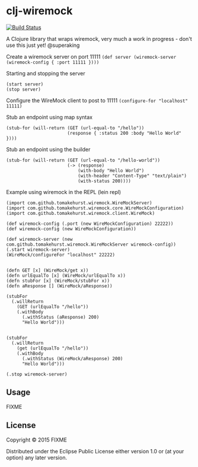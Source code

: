 # clj-wiremock

[![Build Status](https://travis-ci.org/alexanderjamesking/clj-wiremock.svg)](https://travis-ci.org/alexanderjamesking/clj-wiremock)

A Clojure library that wraps wiremock, very much a work in progress - don't use this just yet! @superaking

Create a wiremock server on port 11111
```(def server (wiremock-server (wiremock-config { :port 11111 })))```

Starting and stopping the server
```
(start server)
(stop server)
```

Configure the WireMock client to post to 11111
```(configure-for "localhost" 11111)```

Stub an endpoint using map syntax
```
(stub-for (will-return (GET (url-equal-to "/hello")) 
                       (response { :status 200 :body "Hello World" })))
```

Stub an endpoint using the builder
```
(stub-for (will-return (GET (url-equal-to "/hello-world")) 
                       (-> (response) 
                           (with-body "Hello World")
                           (with-header "Content-Type" "text/plain")
                           (with-status 200))))
```


Example using wiremock in the REPL (lein repl)
```
(import com.github.tomakehurst.wiremock.WireMockServer)
(import com.github.tomakehurst.wiremock.core.WireMockConfiguration)
(import com.github.tomakehurst.wiremock.client.WireMock)

(def wiremock-config (.port (new WireMockConfiguration) 22222))
(def wiremock-config (new WireMockConfiguration))

(def wiremock-server (new com.github.tomakehurst.wiremock.WireMockServer wiremock-config))
(.start wiremock-server)
(WireMock/configureFor "localhost" 22222)


(defn GET [x] (WireMock/get x))
(defn urlEqualTo [x] (WireMock/urlEqualTo x))
(defn stubFor [x] (WireMock/stubFor x))
(defn aResponse [] (WireMock/aResponse))

(stubFor 
  (.willReturn 
    (GET (urlEqualTo "/hello")) 
    (.withBody 
      (.withStatus (aResponse) 200) 
      "Hello World")))


(stubFor 
  (.willReturn 
    (get (urlEqualTo "/hello")) 
    (.withBody 
      (.withStatus (WireMock/aResponse) 200) 
      "Hello World")))

(.stop wiremock-server)
```


## Usage

FIXME

## License

Copyright © 2015 FIXME

Distributed under the Eclipse Public License either version 1.0 or (at
your option) any later version.

